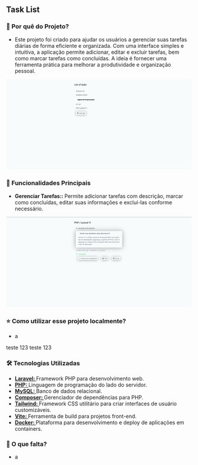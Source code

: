
<h2>Task List</h2>
<div>
    <h3>📍 Por quê do Projeto?</h3>
    <ul>
        <li>
            Este projeto foi criado para ajudar os usuários a gerenciar suas tarefas diárias de forma eficiente e organizada. Com uma interface simples e intuitiva, a aplicação permite adicionar, editar e excluir tarefas, bem como marcar tarefas como concluídas. A ideia é fornecer uma ferramenta prática para melhorar a produtividade e organização pessoal.
        </li>
    </ul>
</div>

<img src="/resources/images/Index_layout.png" />

<div>
    <h3>🔧 Funcionalidades Principais</h3>
    <ul>
        <li> 
            <strong>Gerenciar Tarefas:: </strong>Permite adicionar tarefas com descrição, marcar como concluídas, editar suas informações e excluí-las conforme necessário.
        </li>
    </ul>
<img src="/resources/images/task_layout.png" />
</div>

<div>
    <h3>⭐ Como utilizar esse projeto localmente?</h3>
    <ul>
        <li> 
            a
        </li>
    </ul>
    <div class="highlight highlight-source-shell notranslate position-relative overflow-auto">teste 123 teste 123</div>
</div>


<div>
    <h3>🛠 Tecnologias Utilizadas</h3>
    <ul>
        <li> 
            <strong><a href="https://laravel.com/">Laravel: </a></strong>Framework PHP para desenvolvimento web.
        </li>
        <li> 
            <strong><a href="https://www.php.net/">PHP: </a></strong>Linguagem de programação do lado do servidor.
        </li>
        <li> 
            <strong><a href="https://www.mysql.com/">MySQL: </a></strong>Banco de dados relacional.
        </li>
        <li> 
            <strong><a href="https://getcomposer.org/">Composer: </a></strong>Gerenciador de dependências para PHP.
        </li>
        <li> 
            <strong><a href="https://tailwindcss.com/">Tailwind: </a></strong>Framework CSS utilitário para criar interfaces de usuário customizáveis.
        </li>
        <li> 
            <strong><a href="https://vitejs.dev/">Vite: </a></strong>Ferramenta de build para projetos front-end.
        </li>
        <li> 
            <strong><a href="https://www.docker.com/">Docker: </a></strong>Plataforma para desenvolvimento e deploy de aplicações em containers.
        </li>
    </ul>
</div>
<div>
    <h3>📄 O que falta?</h3>
    <ul>
        <li>
            a
        </li>
    </ul>
</div>